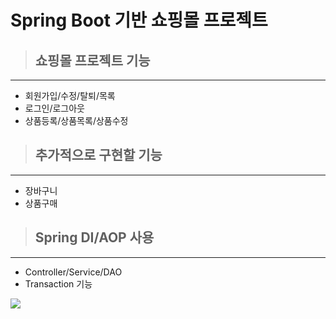# Spring Boot 기반 쇼핑몰 프로젝트

> ## 쇼핑몰 프로젝트 기능

---

- 회원가입/수정/탈퇴/목록
- 로그인/로그아웃
- 상품등록/상품목록/상품수정

> ## 추가적으로 구현할 기능

---

- 장바구니
- 상품구매

> ## Spring DI/AOP 사용

---

- Controller/Service/DAO
- Transaction 기능

<img src="https://user-images.githubusercontent.com/80383775/266204445-828f3ede-08e5-4a40-92d7-610ae11c4311.jpg">
